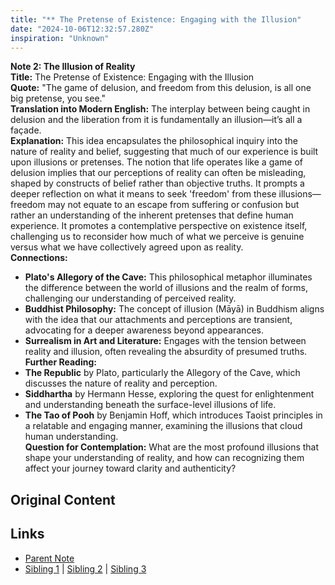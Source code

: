 ```yaml
---
title: "** The Pretense of Existence: Engaging with the Illusion"
date: "2024-10-06T12:32:57.280Z"
inspiration: "Unknown"
---
```


  
**Note 2: The Illusion of Reality**  
**Title:** The Pretense of Existence: Engaging with the Illusion  
**Quote:** "The game of delusion, and freedom from this delusion, is all one big pretense, you see."  
**Translation into Modern English:** The interplay between being caught in delusion and the liberation from it is fundamentally an illusion—it’s all a façade.  
**Explanation:** This idea encapsulates the philosophical inquiry into the nature of reality and belief, suggesting that much of our experience is built upon illusions or pretenses. The notion that life operates like a game of delusion implies that our perceptions of reality can often be misleading, shaped by constructs of belief rather than objective truths. It prompts a deeper reflection on what it means to seek 'freedom' from these illusions—freedom may not equate to an escape from suffering or confusion but rather an understanding of the inherent pretenses that define human experience. It promotes a contemplative perspective on existence itself, challenging us to reconsider how much of what we perceive is genuine versus what we have collectively agreed upon as reality.  
**Connections:**  
- **Plato's Allegory of the Cave:** This philosophical metaphor illuminates the difference between the world of illusions and the realm of forms, challenging our understanding of perceived reality.  
- **Buddhist Philosophy:** The concept of illusion (Māyā) in Buddhism aligns with the idea that our attachments and perceptions are transient, advocating for a deeper awareness beyond appearances.  
- **Surrealism in Art and Literature:** Engages with the tension between reality and illusion, often revealing the absurdity of presumed truths.  
**Further Reading:**  
- **The Republic** by Plato, particularly the Allegory of the Cave, which discusses the nature of reality and perception.  
- **Siddhartha** by Hermann Hesse, exploring the quest for enlightenment and understanding beneath the surface-level illusions of life.  
- **The Tao of Pooh** by Benjamin Hoff, which introduces Taoist principles in a relatable and engaging manner, examining the illusions that cloud human understanding.  
**Question for Contemplation:** What are the most profound illusions that shape your understanding of reality, and how can recognizing them affect your journey toward clarity and authenticity?  


## Original Content



## Links

- [Parent Note](/parent-note.md)
- [Sibling 1](/zettel1.md) | [Sibling 2](/zettel2.md) | [Sibling 3](/zettel3.md)
